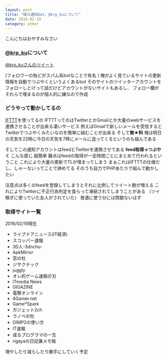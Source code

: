 ```yaml
---
layout: post
title: "僕の通知bot、@krp_kuについて"
date: 2016-02-19
category: other
---
```


こんにちはおやすみなさい

### [@krp_ku](https://twitter.com/krp_ku)について
<a class="twitter-timeline" href="https://twitter.com/krp_ku" data-widget-id="700594239520923649">@krp_kuさんのツイート</a>
<script>!function(d,s,id){var js,fjs=d.getElementsByTagName(s)[0],p=/^http:/.test(d.location)?'http':'https';if(!d.getElementById(id)){js=d.createElement(s);js.id=id;js.src=p+"://platform.twitter.com/widgets.js";fjs.parentNode.insertBefore(js,fjs);}}(document,"script","twitter-wjs");</script>

(フォロワーの殆どがスパム系botなことで有名 )
俺がよく見ているサイトの更新情報を自動でつぶやくというよくあるbot
そのサイトのツイッターアカウントをフォローしとけって話だけどアカウントがないサイトもあるし、
フォロー欄がそれらで埋まるのが個人的に嫌なので作成


### どうやって動かしてるの
[IFTTT](https://ifttt.com)を使ってるの
IFTTTってのはTwitterとかGmailとか大量のwebサービスを連携させることが出来る凄いサービス
例えばGmailで新しいメールを受信するとTwitterでつぶやくみたいなのを簡単に組むことが出来る
そして**無★料**
俺は明日の天気を22時に今日の天気を7時にメールに送ってくるというのも組んである
<br>

そしてこの通知アカウントはfeedとTwitterを連携させてある
**feed取得→つぶやく**
こんな感じ 超簡単
難点はfeedの取得が一定時間ごとにまとめて行われるということ
これにより大量の更新でTLが埋まってしまう
まぁこれはIFTTTの仕様だし、しゃーないってことで諦めてる
そのうち自力でPHPあたりで組んで動かしたい
<br>

注意点は多くのfeedを登録してしまうとそれに比例してツイート数が増える
これによりTwitterに不正行為判定を食らって凍結されてしまうことがある
（ツイ稼ぎに使っていた友人がされていた）
普通に使う分には問題ないはず

### 取得サイト一覧
2016/02/19現在
<ul>
    <li>ライブドアニュース(IT経済)</li>
    <li>スコッパー速報</li>
    <li>3D人-3dnchu-</li>
    <li>ApkMirror</li>
    <li>窓の杜</li>
    <li>ジサクテック</li>
    <li>juggly</li>
    <li>オレ的ゲーム速報＠刃</li>
    <li>ITmedia News</li>
    <li>GIGAZINE</li>
    <li>電撃オンライン</li>
    <li>4Gamer.net</li>
    <li>Game*Spark</li>
    <li>ガジェット2ch</li>
    <li>ラノベの杜</li>
    <li>GIMP2の使い方</li>
    <li>IT速報</li>
    <li>或るプログラマの一生</li>
    <li>rigayaの日記兼メモ帳</li>
</ul>
増やしたり減らしたり勝手にしていく予定
